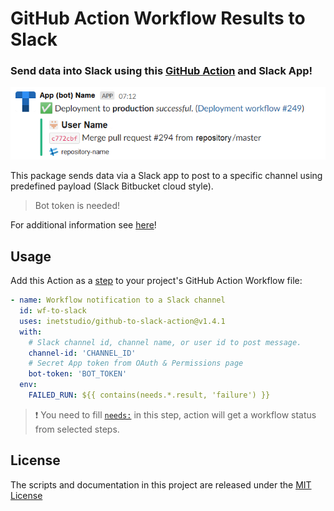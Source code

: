 # GitHub Action Workflow Results to Slack

### Send data into Slack using this [GitHub Action](https://github.com/features/actions) and Slack App!

![image info](/images/template.png)

This package sends data via a Slack app to post to a specific channel using predefined payload (Slack Bitbucket cloud style).

> Bot token is needed!

For additional information see [here](https://github.com/slackapi/slack-github-action#setup-1)!

## Usage
Add this Action as a [step](https://docs.github.com/en/actions/learn-github-actions/workflow-syntax-for-github-actions#jobsjob_idsteps) to your project's GitHub Action Workflow file:

```yaml
- name: Workflow notification to a Slack channel
  id: wf-to-slack
  uses: inetstudio/github-to-slack-action@v1.4.1
  with:
    # Slack channel id, channel name, or user id to post message.
    channel-id: 'CHANNEL_ID'
    # Secret App token from OAuth & Permissions page
    bot-token: 'BOT_TOKEN'
  env:
    FAILED_RUN: ${{ contains(needs.*.result, 'failure') }}
```

> ❗️ You need to
> fill [`needs:`](https://docs.github.com/en/actions/using-workflows/workflow-syntax-for-github-actions#jobsjob_idneeds)
> in this step, action will get a workflow status from selected steps.

## License
The scripts and documentation in this project are released under the [MIT License](https://github.com/inetstudio/github-to-slack-action/blob/master/LICENSE)